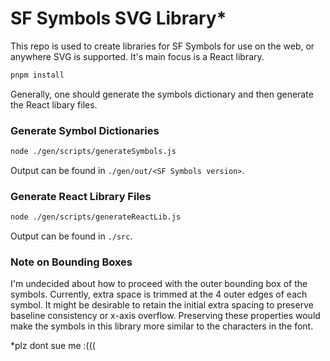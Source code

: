 # SF Symbols SVG Library*

This repo is used to create libraries for SF Symbols for use on the web, or anywhere SVG is supported. It's main focus is a React library.

```bash
pnpm install
```

Generally, one should generate the symbols dictionary and then generate the React libary files.

### Generate Symbol Dictionaries
```bash
node ./gen/scripts/generateSymbols.js
```

Output can be found in `./gen/out/<SF Symbols version>`.

### Generate React Library Files
```bash
node ./gen/scripts/generateReactLib.js
```

Output can be found in `./src`.

### Note on Bounding Boxes

I'm undecided about how to proceed with the outer bounding box of the symbols. Currently, extra space is trimmed at the 4 outer edges of each symbol. It might be desirable to retain the initial extra spacing to preserve baseline consistency or x-axis overflow. Preserving these properties would make the symbols in this library more similar to the characters in the font.

*plz dont sue me :(((
